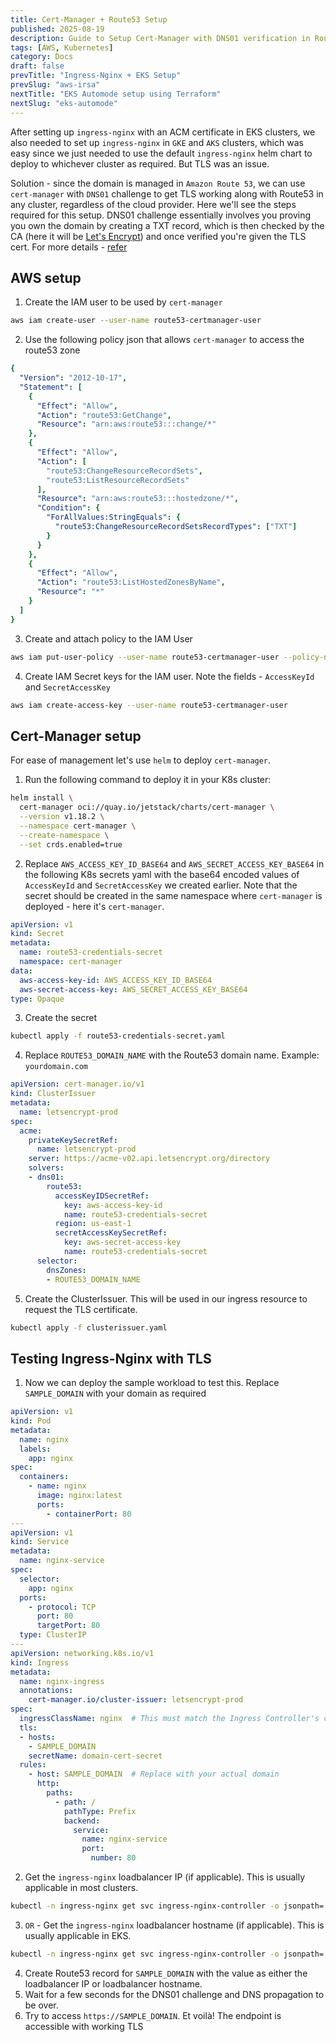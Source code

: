 ```yaml
---
title: Cert-Manager + Route53 Setup
published: 2025-08-19
description: Guide to Setup Cert-Manager with DNS01 verification in Route53
tags: [AWS, Kubernetes]
category: Docs
draft: false
prevTitle: "Ingress-Nginx + EKS Setup"
prevSlug: "aws-irsa"
nextTitle: "EKS Automode setup using Terraform"
nextSlug: "eks-automode"
---
```

After setting up `ingress-nginx` with an ACM certificate in EKS clusters, we also needed to set up `ingress-nginx` in `GKE` and `AKS` clusters, which was easy since we just needed to use the default `ingress-nginx` helm chart to deploy to whichever cluster as required. But TLS was an issue.

Solution - since the domain is managed in `Amazon Route 53`, we can use `cert-manager` with `DNS01` challenge to get TLS working along with Route53 in any cluster, regardless of the cloud provider. Here we'll see the steps required for this setup. DNS01 challenge essentially involves you proving you own the domain by creating a TXT record, which is then checked by the CA (here it will be [Let's Encrypt](https://letsencrypt.org/)) and once verified you're given the TLS cert. For more details - [refer](https://letsencrypt.org/docs/challenge-types/#dns-01-challenge)

## AWS setup
1. Create the IAM user to be used by `cert-manager`
```zsh showLineNumbers=false frame=none
aws iam create-user --user-name route53-certmanager-user
```
2. Use the following policy json that allows `cert-manager` to access the route53 zone
```yaml title=route53-policy.json
{
  "Version": "2012-10-17",
  "Statement": [
    {
      "Effect": "Allow",
      "Action": "route53:GetChange",
      "Resource": "arn:aws:route53:::change/*"
    },
    {
      "Effect": "Allow",
      "Action": [
        "route53:ChangeResourceRecordSets",
        "route53:ListResourceRecordSets"
      ],
      "Resource": "arn:aws:route53:::hostedzone/*",
      "Condition": {
        "ForAllValues:StringEquals": {
          "route53:ChangeResourceRecordSetsRecordTypes": ["TXT"]
        }
      }
    },
    {
      "Effect": "Allow",
      "Action": "route53:ListHostedZonesByName",
      "Resource": "*"
    }
  ]
}
```
3. Create and attach policy to the IAM User
```zsh showLineNumbers=false frame=none
aws iam put-user-policy --user-name route53-certmanager-user --policy-name route53-certmanager-policy --policy-document file://cert-manager/route53-policy.json
```
4. Create IAM Secret keys for the IAM user. Note the fields - `AccessKeyId` and `SecretAccessKey`
```zsh showLineNumbers=false frame=none
aws iam create-access-key --user-name route53-certmanager-user
```

## Cert-Manager setup
For ease of management let's use `helm` to deploy `cert-manager`. 
1. Run the following command to deploy it in your K8s cluster:
```zsh showLineNumbers=false frame=none
helm install \
  cert-manager oci://quay.io/jetstack/charts/cert-manager \
  --version v1.18.2 \
  --namespace cert-manager \
  --create-namespace \
  --set crds.enabled=true
```
2. Replace `AWS_ACCESS_KEY_ID_BASE64` and `AWS_SECRET_ACCESS_KEY_BASE64` in the following K8s secrets yaml with the base64 encoded values of `AccessKeyId` and `SecretAccessKey` we created earlier. Note that the secret should be created in the same namespace where `cert-manager` is deployed - here it's `cert-manager`.
```yaml title=route53-credentials-secret.yaml
apiVersion: v1
kind: Secret
metadata:
  name: route53-credentials-secret
  namespace: cert-manager
data:
  aws-access-key-id: AWS_ACCESS_KEY_ID_BASE64
  aws-secret-access-key: AWS_SECRET_ACCESS_KEY_BASE64
type: Opaque
```
3. Create the secret
```zsh showLineNumbers=false frame=none
kubectl apply -f route53-credentials-secret.yaml
```
4. Replace `ROUTE53_DOMAIN_NAME` with the Route53 domain name. Example: `yourdomain.com`
```yaml title=clusterissuer.yaml
apiVersion: cert-manager.io/v1
kind: ClusterIssuer
metadata:
  name: letsencrypt-prod
spec:
  acme:
    privateKeySecretRef:
      name: letsencrypt-prod
    server: https://acme-v02.api.letsencrypt.org/directory
    solvers:
    - dns01:
        route53:
          accessKeyIDSecretRef:
            key: aws-access-key-id
            name: route53-credentials-secret
          region: us-east-1
          secretAccessKeySecretRef:
            key: aws-secret-access-key
            name: route53-credentials-secret
      selector:
        dnsZones:
        - ROUTE53_DOMAIN_NAME
```
5. Create the ClusterIssuer. This will be used in our ingress resource to request the TLS certificate.
```zsh showLineNumbers=false frame=none
kubectl apply -f clusterissuer.yaml
```

## Testing Ingress-Nginx with TLS
1. Now we can deploy the sample workload to test this. Replace `SAMPLE_DOMAIN` with your domain as required
```yaml title=nginx-deployment.yaml
apiVersion: v1
kind: Pod
metadata:
  name: nginx
  labels:
    app: nginx
spec:
  containers:
    - name: nginx
      image: nginx:latest
      ports:
        - containerPort: 80
---
apiVersion: v1
kind: Service
metadata:
  name: nginx-service
spec:
  selector:
    app: nginx
  ports:
    - protocol: TCP
      port: 80
      targetPort: 80
  type: ClusterIP
---
apiVersion: networking.k8s.io/v1
kind: Ingress
metadata:
  name: nginx-ingress
  annotations:
    cert-manager.io/cluster-issuer: letsencrypt-prod
spec:
  ingressClassName: nginx  # This must match the Ingress Controller's class name
  tls:
  - hosts:
    - SAMPLE_DOMAIN
    secretName: domain-cert-secret
  rules:
    - host: SAMPLE_DOMAIN  # Replace with your actual domain
      http:
        paths:
          - path: /
            pathType: Prefix
            backend:
              service:
                name: nginx-service
                port:
                  number: 80
```
2. Get the `ingress-nginx` loadbalancer IP (if applicable). This is usually applicable in most clusters.
```zsh showLineNumbers=false frame=none
kubectl -n ingress-nginx get svc ingress-nginx-controller -o jsonpath='{.status.loadBalancer.ingress[0].ip}'
```
3. `OR` - Get the `ingress-nginx` loadbalancer hostname (if applicable). This is usually applicable in EKS.
```zsh showLineNumbers=false frame=none
kubectl -n ingress-nginx get svc ingress-nginx-controller -o jsonpath='{.status.loadBalancer.ingress[0].hostname}'
```
4. Create Route53 record for `SAMPLE_DOMAIN` with the value as either the loadbalancer IP or loadbalancer hostname.
5. Wait for a few seconds for the DNS01 challenge and DNS propagation to be over.
6. Try to access `https://SAMPLE_DOMAIN`. Et voilà! The endpoint is accessible with working TLS

